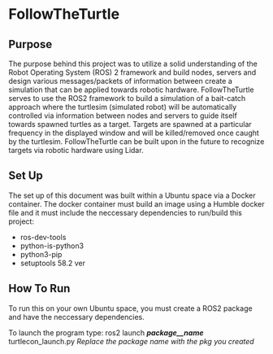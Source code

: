 # FollowTheTurtle

## Purpose
The purpose behind this project was to utilize a solid understanding of the Robot Operating System (ROS) 2 framework and build nodes, servers and design various messages/packets of information between create a simulation that can be applied towards robotic hardware. FollowTheTurtle serves to use the ROS2 framework to build a simulation of a bait-catch approach where the turtlesim (simulated robot) will be automatically controlled via information between nodes and servers to guide itself towards spawned turtles as a target. Targets are spawned at a particular frequency in the displayed window and will be killed/removed once caught by the turtlesim. FollowTheTurtle can be built upon in the future to recognize targets via robotic hardware using Lidar.

## Set Up
The set up of this document was built within a Ubuntu space via a Docker container. The docker container must build an image using a Humble docker file and it must include the neccessary dependencies to run/build this project:
- ros-dev-tools
- python-is-python3
- python3-pip
- setuptools 58.2 ver

## How To Run
To run this on your own Ubuntu space, you must create a ROS2 package and have the neccessary dependencies.

To launch the program type: ros2 launch *__package__name__* turtlecon_launch.py
*Replace the package name with the pkg you created*
